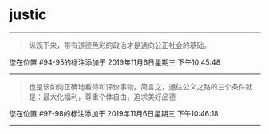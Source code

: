# justic

---

> 纵观下来，带有道德色彩的政治才是通向公正社会的基础。

您在位置 #94-95的标注添加于 2019年11月6日星期三 下午10:45:48

---

> 也是该如何正确地看待和评价事物。简言之，通往公义之路的三个条件就是：最大化福利，尊重个体自由，追求美好品德

您在位置 #97-98的标注添加于 2019年11月6日星期三 下午10:46:18

---

